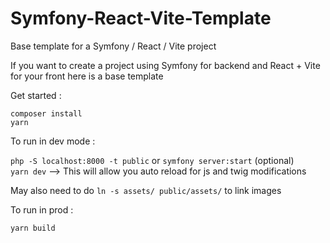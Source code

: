 # Symfony-React-Vite-Template
Base template for a Symfony / React / Vite project

If you want to create a project using Symfony for backend and React + Vite for your front here is a base template

Get started : 

```
composer install
yarn
```

To run in dev mode :

`php -S localhost:8000 -t public` or `symfony server:start` (optional)  
`yarn dev` --> This will allow you auto reload for js and twig modifications

May also need to do
`ln -s assets/ public/assets/` to link images

To run in prod :

`yarn build`